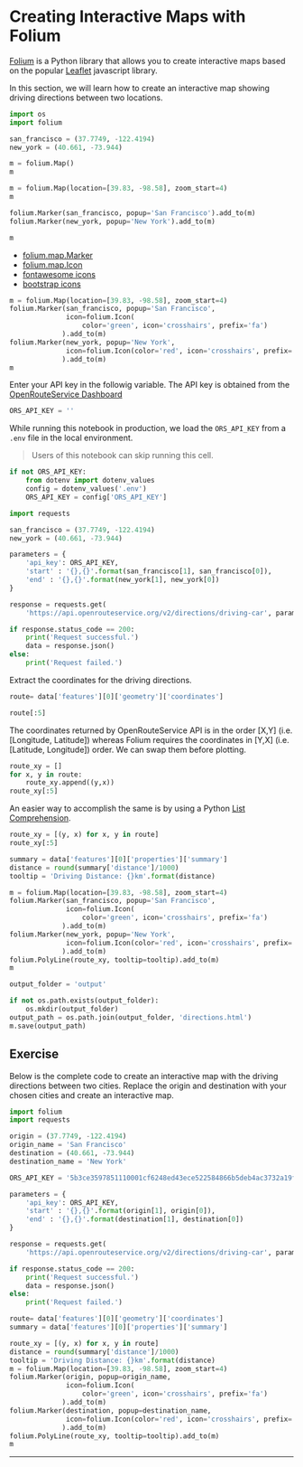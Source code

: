 # Creating Interactive Maps with Folium

[Folium](https://python-visualization.github.io/folium/) is a Python library that allows you to create interactive maps based on the popular [Leaflet](https://leafletjs.com/) javascript library.

In this section, we will learn how to create an interactive map showing driving directions between two locations.


```python
import os
import folium
```


```python
san_francisco = (37.7749, -122.4194)
new_york = (40.661, -73.944)
```


```python
m = folium.Map()
m
```


```python
m = folium.Map(location=[39.83, -98.58], zoom_start=4)
m
```


```python
folium.Marker(san_francisco, popup='San Francisco').add_to(m)
folium.Marker(new_york, popup='New York').add_to(m)

m
```

* [folium.map.Marker](https://python-visualization.github.io/folium/modules.html#folium.map.Marker)
* [folium.map.Icon](https://python-visualization.github.io/folium/modules.html#folium.map.Icon)
* [fontawesome icons](https://fontawesome.com/search?m=free&c=maps)
* [bootstrap icons](https://getbootstrap.com/docs/3.3/components/)


```python
m = folium.Map(location=[39.83, -98.58], zoom_start=4)
folium.Marker(san_francisco, popup='San Francisco',
              icon=folium.Icon(
                  color='green', icon='crosshairs', prefix='fa')
             ).add_to(m)
folium.Marker(new_york, popup='New York', 
              icon=folium.Icon(color='red', icon='crosshairs', prefix='fa')
             ).add_to(m)
m
```

Enter your API key in the followig variable. The API key is obtained from the [OpenRouteService Dashboard](https://openrouteservice.org/dev/#/home)


```python
ORS_API_KEY = ''
```

While running this notebook in production, we load the `ORS_API_KEY` from a `.env` file in the local environment. 
> Users of this notebook can skip running this cell.


```python
if not ORS_API_KEY:
    from dotenv import dotenv_values
    config = dotenv_values('.env')
    ORS_API_KEY = config['ORS_API_KEY']
```


```python
import requests

san_francisco = (37.7749, -122.4194)
new_york = (40.661, -73.944)

parameters = {
    'api_key': ORS_API_KEY,
    'start' : '{},{}'.format(san_francisco[1], san_francisco[0]),
    'end' : '{},{}'.format(new_york[1], new_york[0])
}

response = requests.get(
    'https://api.openrouteservice.org/v2/directions/driving-car', params=parameters)

if response.status_code == 200:
    print('Request successful.')
    data = response.json()
else:
    print('Request failed.')

```

Extract the coordinates for the driving directions.


```python
route= data['features'][0]['geometry']['coordinates']
```


```python
route[:5]
```

The coordinates returned by OpenRouteService API is in the order [X,Y] (i.e. [Longitude, Latitude]) whereas Folium requires the coordinates in [Y,X] (i.e. [Latitude, Longitude]) order. We can swap them before plotting.


```python
route_xy = []
for x, y in route:
    route_xy.append((y,x))
route_xy[:5]
```

An easier way to accomplish the same is by using a Python [List Comprehension](https://www.w3schools.com/python/python_lists_comprehension.asp).


```python
route_xy = [(y, x) for x, y in route]
route_xy[:5]
```


```python
summary = data['features'][0]['properties']['summary']
distance = round(summary['distance']/1000)
tooltip = 'Driving Distance: {}km'.format(distance)
```


```python
m = folium.Map(location=[39.83, -98.58], zoom_start=4)
folium.Marker(san_francisco, popup='San Francisco',
              icon=folium.Icon(
                  color='green', icon='crosshairs', prefix='fa')
             ).add_to(m)
folium.Marker(new_york, popup='New York', 
              icon=folium.Icon(color='red', icon='crosshairs', prefix='fa')
             ).add_to(m)
folium.PolyLine(route_xy, tooltip=tooltip).add_to(m)
m
```


```python
output_folder = 'output'

if not os.path.exists(output_folder):
    os.mkdir(output_folder)
output_path = os.path.join(output_folder, 'directions.html')
m.save(output_path)
```

## Exercise

Below is the complete code to create an interactive map with the driving directions between two cities. Replace the origin and destination with your chosen cities and create an interactive map.


```python
import folium
import requests

origin = (37.7749, -122.4194)
origin_name = 'San Francisco'
destination = (40.661, -73.944)
destination_name = 'New York'

ORS_API_KEY = '5b3ce3597851110001cf6248ed43ece522584866b5deb4ac3732a19f'

parameters = {
    'api_key': ORS_API_KEY,
    'start' : '{},{}'.format(origin[1], origin[0]),
    'end' : '{},{}'.format(destination[1], destination[0])
}

response = requests.get(
    'https://api.openrouteservice.org/v2/directions/driving-car', params=parameters)

if response.status_code == 200:
    print('Request successful.')
    data = response.json()
else:
    print('Request failed.')

route= data['features'][0]['geometry']['coordinates']
summary = data['features'][0]['properties']['summary']

route_xy = [(y, x) for x, y in route]
distance = round(summary['distance']/1000)
tooltip = 'Driving Distance: {}km'.format(distance)
m = folium.Map(location=[39.83, -98.58], zoom_start=4)
folium.Marker(origin, popup=origin_name,
              icon=folium.Icon(
                  color='green', icon='crosshairs', prefix='fa')
             ).add_to(m)
folium.Marker(destination, popup=destination_name, 
              icon=folium.Icon(color='red', icon='crosshairs', prefix='fa')
             ).add_to(m)
folium.PolyLine(route_xy, tooltip=tooltip).add_to(m)
m
```

----
